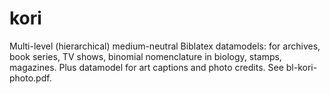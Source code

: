 # kori
Multi-level (hierarchical) medium-neutral Biblatex datamodels: for archives, book series, TV shows, binomial nomenclature in biology, stamps, magazines. Plus datamodel for art captions and photo credits.
See bl-kori-photo.pdf.
